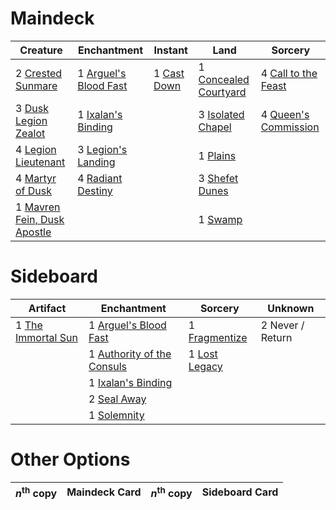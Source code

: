 
# Maindeck

|                                               Creature                                               |                                          Enchantment                                           |                                       Instant                                        |                                              Land                                              |                                            Sorcery                                            |
|------------------------------------------------------------------------------------------------------|------------------------------------------------------------------------------------------------|--------------------------------------------------------------------------------------|------------------------------------------------------------------------------------------------|-----------------------------------------------------------------------------------------------|
|2 [Crested Sunmare](http://gatherer.wizards.com/Pages/Card/Details.aspx?multiverseid=430695)          |1 [Arguel's Blood Fast](http://gatherer.wizards.com/Pages/Card/Details.aspx?multiverseid=439316)|1 [Cast Down](http://gatherer.wizards.com/Pages/Card/Details.aspx?multiverseid=442969)|1 [Concealed Courtyard](http://gatherer.wizards.com/Pages/Card/Details.aspx?multiverseid=417818)|4 [Call to the Feast](http://gatherer.wizards.com/Pages/Card/Details.aspx?multiverseid=435375) |
|3 [Dusk Legion Zealot](http://gatherer.wizards.com/Pages/Card/Details.aspx?multiverseid=442078)       |1 [Ixalan's Binding](http://gatherer.wizards.com/Pages/Card/Details.aspx?multiverseid=435168)   |                                                                                      |3 [Isolated Chapel](http://gatherer.wizards.com/Pages/Card/Details.aspx?multiverseid=382189)    |4 [Queen's Commission](http://gatherer.wizards.com/Pages/Card/Details.aspx?multiverseid=435181)|
|4 [Legion Lieutenant](http://gatherer.wizards.com/Pages/Card/Details.aspx?multiverseid=439822)        |3 [Legion's Landing](http://gatherer.wizards.com/Pages/Card/Details.aspx?multiverseid=435173)   |                                                                                      |1 [Plains](http://gatherer.wizards.com/Pages/Card/Details.aspx?multiverseid=439601)             |                                                                                               |
|4 [Martyr of Dusk](http://gatherer.wizards.com/Pages/Card/Details.aspx?multiverseid=439671)           |4 [Radiant Destiny](http://gatherer.wizards.com/Pages/Card/Details.aspx?multiverseid=439675)    |                                                                                      |3 [Shefet Dunes](http://gatherer.wizards.com/Pages/Card/Details.aspx?multiverseid=430872)       |                                                                                               |
|1 [Mavren Fein, Dusk Apostle](http://gatherer.wizards.com/Pages/Card/Details.aspx?multiverseid=435176)|                                                                                                |                                                                                      |1 [Swamp](http://gatherer.wizards.com/Pages/Card/Details.aspx?multiverseid=439603)              |                                                                                               |


# Sideboard

|                                          Artifact                                           |                                             Enchantment                                             |                                        Sorcery                                         |    Unknown     |
|---------------------------------------------------------------------------------------------|-----------------------------------------------------------------------------------------------------|----------------------------------------------------------------------------------------|----------------|
|1 [The Immortal Sun](http://gatherer.wizards.com/Pages/Card/Details.aspx?multiverseid=439844)|1 [Arguel's Blood Fast](http://gatherer.wizards.com/Pages/Card/Details.aspx?multiverseid=439316)     |1 [Fragmentize](http://gatherer.wizards.com/Pages/Card/Details.aspx?multiverseid=417587)|2 Never / Return|
|                                                                                             |1 [Authority of the Consuls](http://gatherer.wizards.com/Pages/Card/Details.aspx?multiverseid=417578)|1 [Lost Legacy](http://gatherer.wizards.com/Pages/Card/Details.aspx?multiverseid=417661)|                |
|                                                                                             |1 [Ixalan's Binding](http://gatherer.wizards.com/Pages/Card/Details.aspx?multiverseid=435168)        |                                                                                        |                |
|                                                                                             |2 [Seal Away](http://gatherer.wizards.com/Pages/Card/Details.aspx?multiverseid=442919)               |                                                                                        |                |
|                                                                                             |1 [Solemnity](http://gatherer.wizards.com/Pages/Card/Details.aspx?multiverseid=430711)               |                                                                                        |                |


# Other Options

|*n*<sup>th</sup> copy|Maindeck Card|*n*<sup>th</sup> copy|Sideboard Card|
|---------------------|-------------|---------------------|--------------|

